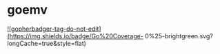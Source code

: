# goemv


<a href='https://github.com/jpoles1/gopherbadger' target='_blank'>![gopherbadger-tag-do-not-edit](https://img.shields.io/badge/Go%20Coverage- 0%25-brightgreen.svg?longCache=true&style=flat)</a>
